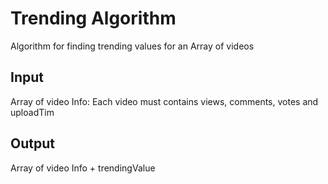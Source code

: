 # Trending Algorithm
Algorithm for finding trending values ​​for an Array of videos
## Input
Array of video Info: Each video must contains views, comments, votes and uploadTim
## Output
Array of video Info + trendingValue
